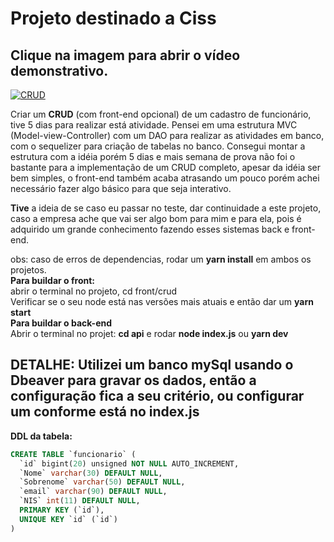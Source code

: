 # Projeto destinado a Ciss 

## Clique na imagem para abrir o vídeo demonstrativo.

[![CRUD](https://www.atatus.com/glossary/content/images/size/w960/2021/07/CRUD.jpeg)](https://www.youtube.com/watch?v=v8VAH2FnjlA "Everything Is AWESOME")

Criar um **CRUD** (com front-end opcional) de um cadastro de funcionário, tive 5 dias para realizar está atividade.
Pensei em uma estrutura MVC (Model-view-Controller) com um DAO para realizar as atividades em banco, com o sequelizer para criação de tabelas no banco.
Consegui montar a estrutura com a idéia porém 5 dias e mais semana de prova não foi o bastante para a implementação de um CRUD completo, apesar
da idéia ser bem simples, o front-end também acaba atrasando um pouco porém achei necessário fazer algo básico para que seja interativo.

**Tive** a ideia de se caso eu passar no teste, dar continuidade a este projeto, caso a empresa ache que vai ser algo bom para mim
e para ela, pois é adquirido um grande conhecimento fazendo esses sistemas back e front-end.


obs: caso de erros de dependencias, rodar um **yarn install** em ambos os projetos. <br>
**Para buildar o front:** <br>
abrir o terminal no projeto, cd front/crud <br>
Verificar se o seu node está nas versões mais atuais e então dar um **yarn start** <br>
**Para buildar o back-end** <br>
Abrir o terminal no projet: **cd api** e rodar **node index.js** ou **yarn dev**
## DETALHE: Utilizei um banco mySql usando o Dbeaver para gravar os dados, então a configuração fica a seu critério, ou configurar um conforme está no index.js



**DDL da tabela:**
```sql
CREATE TABLE `funcionario` (
  `id` bigint(20) unsigned NOT NULL AUTO_INCREMENT,
  `Nome` varchar(30) DEFAULT NULL,
  `Sobrenome` varchar(50) DEFAULT NULL,
  `email` varchar(90) DEFAULT NULL,
  `NIS` int(11) DEFAULT NULL,
  PRIMARY KEY (`id`),
  UNIQUE KEY `id` (`id`)
) 
```
